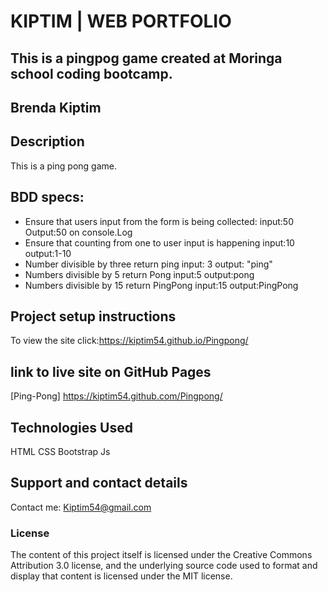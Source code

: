# KIPTIM | WEB PORTFOLIO

## This is a pingpog game created at Moringa school coding bootcamp.

## **Brenda Kiptim**

## Description

This is a ping pong game.

## BDD specs:
* Ensure that users input from the form is being collected:
  input:50
  Output:50 on console.Log
* Ensure that counting from one to user input is happening
  input:10
  output:1-10
* Number divisible by three return ping
  input: 3
  output: "ping"
* Numbers divisible by 5 return Pong
  input:5
  output:pong
* Numbers divisible by 15 return PingPong
  input:15
  output:PingPong

## Project setup instructions

To view the site click:https://kiptim54.github.io/Pingpong/

## link to live site on GitHub Pages

[Ping-Pong] https://kiptim54.github.com/Pingpong/

## Technologies Used

HTML CSS Bootstrap Js

## Support and contact details

Contact me: Kiptim54@gmail.com

### License

The content of this project itself is licensed under the Creative Commons Attribution 3.0 license, and the underlying source code used to format and display that content is licensed under the MIT license.
